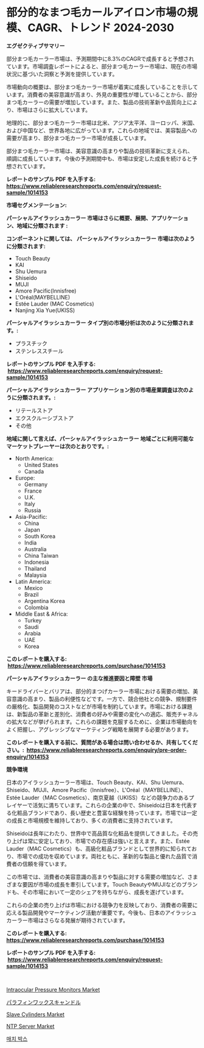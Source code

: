<p><h1>部分的なまつ毛カールアイロン市場の規模、CAGR、トレンド 2024-2030</h1></p><p><strong>エグゼクティブサマリー</strong></p>
<p><p>部分まつ毛カーラー市場は、予測期間中に8.3%のCAGRで成長すると予想されています。市場調査レポートによると、部分まつ毛カーラー市場は、現在の市場状況に基づいた洞察と予測を提供しています。</p><p>市場動向の概要は、部分まつ毛カーラー市場が着実に成長していることを示しています。消費者の美容意識が高まり、外見の重要性が増していることから、部分まつ毛カーラーの需要が増加しています。また、製品の技術革新や品質向上により、市場はさらに拡大しています。</p><p>地理的に、部分まつ毛カーラー市場は北米、アジア太平洋、ヨーロッパ、米国、および中国など、世界各地に広がっています。これらの地域では、美容製品への需要が高まり、部分まつ毛カーラー市場が成長しています。</p><p>部分まつ毛カーラー市場は、美容意識の高まりや製品の技術革新に支えられ、順調に成長しています。今後の予測期間中も、市場は安定した成長を続けると予想されています。</p></p>
<p><strong>レポートのサンプル PDF を入手する: <a href="https://www.reliableresearchreports.com/enquiry/request-sample/1014153">https://www.reliableresearchreports.com/enquiry/request-sample/1014153</a></strong></p>
<p><strong>市場セグメンテーション:</strong></p>
<p><strong> パーシャルアイラッシュカーラー 市場はさらに概要、展開、アプリケーション、地域に分類されます :</strong></p>
<p><strong>コンポーネントに関しては、 パーシャルアイラッシュカーラー 市場は次のように分類されます: &nbsp;</strong></p>
<p><ul><li>Touch Beauty</li><li>KAI</li><li>Shu Uemura</li><li>Shiseido</li><li>MUJI</li><li>Amore Pacific(Innisfree)</li><li>L'Oréal(MAYBELLINE)</li><li>Estée Lauder (MAC Cosmetics)</li><li>Nanjing Xia Yue(UKISS)</li></ul></p>
<p><strong> パーシャルアイラッシュカーラー タイプ別の市場分析は次のように分類されます。:</strong></p>
<p><ul><li>プラスチック</li><li>ステンレススチール</li></ul></p>
<p><strong>レポートのサンプル PDF を入手する: &nbsp;<a href="https://www.reliableresearchreports.com/enquiry/request-sample/1014153">https://www.reliableresearchreports.com/enquiry/request-sample/1014153</a></strong></p>
<p><strong> パーシャルアイラッシュカーラー アプリケーション別の市場産業調査は次のように分類されます。:</strong></p>
<p><ul><li>リテールストア</li><li>エクスクルーシブストア</li><li>その他</li></ul></p>
<p><strong>地域に関して言えば、パーシャルアイラッシュカーラー 地域ごとに利用可能なマーケットプレーヤーは次のとおりです。:</strong></p>
<p><ul>
    <li>
        North America:
        <ul>
            <li>United States</li>
            <li>Canada</li>
        </ul>
    </li>
    <li>
        Europe:
        <ul>
            <li>Germany</li>
            <li>France</li>
            <li>U.K.</li>
            <li>Italy</li>
            <li>Russia</li>
        </ul>
    </li>
    <li>
        Asia-Pacific:
        <ul>
            <li>China</li>
            <li>Japan</li>
            <li>South Korea</li>
            <li>India</li>
            <li>Australia</li>
            <li>China Taiwan</li>
            <li>Indonesia</li>
            <li>Thailand</li>
            <li>Malaysia</li>
        </ul>
    </li>
    <li>
        Latin America:
        <ul>
            <li>Mexico</li>
            <li>Brazil</li>
            <li>Argentina Korea</li>
            <li>Colombia</li>
        </ul>
    </li>
    <li>
        Middle East & Africa:
        <ul>
            <li>Turkey</li>
            <li>Saudi</li>
            <li>Arabia</li>
            <li>UAE</li>
            <li>Korea</li>
        </ul>
    </li>
    </ul></p>
<p><strong>このレポートを購入する: &nbsp;<a href="https://www.reliableresearchreports.com/purchase/1014153">https://www.reliableresearchreports.com/purchase/1014153</a></strong></p>
<p><strong>パーシャルアイラッシュカーラー の主な推進要因と障壁 市場</strong></p>
<p><p>キードライバーとバリアは、部分的まつげカーラー市場における需要の増加、美容意識の高まり、製品の利便性などです。一方で、競合他社との競争、規制要件の厳格化、製品開発のコストなどが市場を制約しています。市場における課題は、新製品の革新と差別化、消費者の好みや需要の変化への適応、販売チャネルの拡大などが挙げられます。これらの課題を克服するために、企業は市場動向をよく把握し、アグレッシブなマーケティング戦略を展開する必要があります。</p></p>
<p><strong>このレポートを購入する前に、質問がある場合は問い合わせるか、共有してください。:&nbsp; <a href="https://www.reliableresearchreports.com/enquiry/pre-order-enquiry/1014153">https://www.reliableresearchreports.com/enquiry/pre-order-enquiry/1014153</a></strong></p>
<p><strong>競争環境</strong></p>
<p><p>日本のアイラッシュカーラー市場は、Touch Beauty、KAI、Shu Uemura、Shiseido、MUJI、Amore Pacific（Innisfree）、L'Oréal（MAYBELLINE）、Estée Lauder（MAC Cosmetics）、南京夏越（UKISS）などの競争力のあるプレイヤーで活気に満ちています。これらの企業の中で、Shiseidoは日本を代表する化粧品ブランドであり、長い歴史と豊富な経験を持っています。市場では一定の成長と市場規模を維持しており、多くの消費者に支持されています。</p><p>Shiseidoは長年にわたり、世界中で高品質な化粧品を提供してきました。その売り上げは常に安定しており、市場での存在感は強いと言えます。また、Estée Lauder（MAC Cosmetics）も、高級化粧品ブランドとして世界的に知られており、市場での成功を収めています。両社ともに、革新的な製品と優れた品質で消費者の信頼を得ています。</p><p>この市場では、消費者の美容意識の高まりや製品に対する需要の増加など、さまざまな要因が市場の成長を牽引しています。Touch BeautyやMUJIなどのブランドも、その市場において一定のシェアを持ちながら、成長を遂げています。</p><p>これらの企業の売り上げは市場における競争力を反映しており、消費者の需要に応える製品開発やマーケティング活動が重要です。今後も、日本のアイラッシュカーラー市場はさらなる発展が期待されています。</p></p>
<p><strong>このレポートを購入する: &nbsp; <a href="https://www.reliableresearchreports.com/purchase/1014153">https://www.reliableresearchreports.com/purchase/1014153</a></strong></p>
<p><strong>レポートのサンプル PDF を入手する: &nbsp;<a href="https://www.reliableresearchreports.com/enquiry/request-sample/1014153">https://www.reliableresearchreports.com/enquiry/request-sample/1014153</a></strong><strong></strong></p>
<p>&nbsp;</p>
<p><p><a href="https://view.publitas.com/reportprime-1/intraocular-pressure-monitors-market-share-market-new-trends-analysis-report-by-type-by-application-by-end-use-by-region-and-segment-forecasts-2023-2030/">Intraocular Pressure Monitors Market</a></p><p><a href="https://github.com/oqxogxyvqe90775/Market-Research-Report-List-1/blob/main/1058765187548.md">パラフィンワックスキャンドル</a></p><p><a href="https://github.com/gulaimolin/Market-Research-Report-List-3/blob/main/slave-cylinders-market.md">Slave Cylinders Market</a></p><p><a href="https://issuu.com/reportprime-2/docs/ntp-server-market-size-2030.pptx">NTP Server Market</a></p><p><a href="https://github.com/vs019sa3m8x/Market-Research-Report-List-1/blob/main/1662398187481.md">매치 박스</a></p></p>